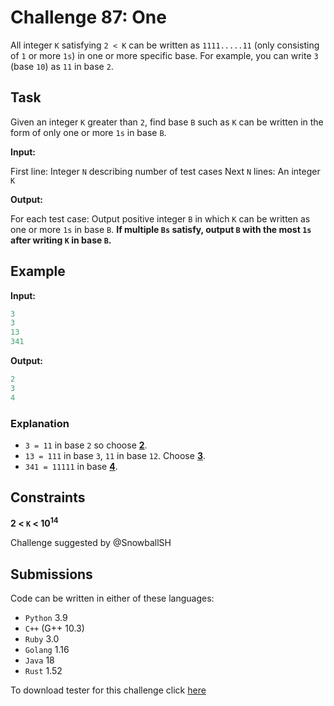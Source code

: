 # Challenge 87: One

All integer `K` satisfying `2 < K` can be written as `1111.....11` (only consisting of `1` or more `1s`) in one or more specific base. For example, you can write `3` (base `10`) as `11` in base `2`.

## Task

Given an integer `K` greater than `2`, find base `B` such as `K` can be written in the form of only one or more `1s` in base `B`.

**Input:**

First line: Integer `N` describing number of test cases
Next `N` lines:
An integer `K`

**Output:**

For each test case:
Output positive integer `B` in which `K` can be written as one or more `1s` in base `B`.
**If multiple `Bs` satisfy, output `B` with the most `1s` after writing `K` in base `B`.**

## Example

**Input:**

```rs
3
3
13
341
```

**Output:**

```rs
2
3
4
```

### Explanation

- `3 = 11` in base `2` so choose **<ins>2</ins>**.
- `13 = 111` in base `3`, `11` in base `12`. Choose **<ins>3</ins>**.
- `341 = 11111` in base **<ins>4</ins>**.

## Constraints

**2 < `K` < 10<sup>14</sup>**

Challenge suggested by @SnowballSH

## Submissions

Code can be written in either of these languages:

- `Python` 3.9
- `C++` (G++ 10.3)
- `Ruby` 3.0
- `Golang` 1.16
- `Java` 18
- `Rust` 1.52

To download tester for this challenge click [here](https://downgit.github.io/#/home?url=https://github.com/Pomroka/TWT_Challenges_Tester/tree/main/Challenge_87)
